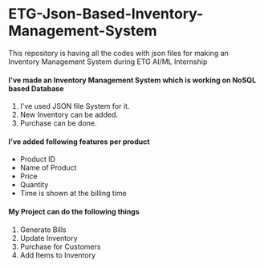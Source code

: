 # ETG-Json-Based-Inventory-Management-System
This repository is having all the codes with json files for making an Inventory Management System during ETG AI/ML Internship

#### I've made an Inventory Management System which is working on NoSQL based Database 
1. I've used JSON file System for it.
2. New Inventory can be added.
3. Purchase can be done.

#### I've added following features per product
- Product ID
- Name of Product
- Price
- Quantity
- Time is shown at the billing time

#### My Project can do the following things
1. Generate Bills
2. Update Inventory
3. Purchase for Customers
4. Add Items to Inventory
